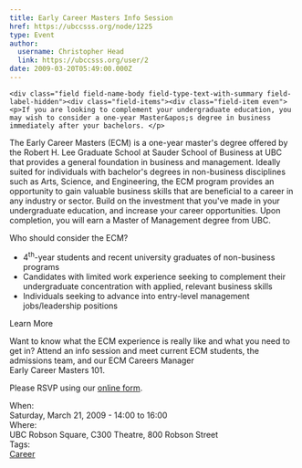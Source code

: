 ```yaml
---
title: Early Career Masters Info Session 
href: https://ubccsss.org/node/1225
type: Event
author:
  username: Christopher Head
  link: https://ubccsss.org/user/2
date: 2009-03-20T05:49:00.000Z
---
```



    <div class="field field-name-body field-type-text-with-summary field-label-hidden"><div class="field-items"><div class="field-item even"><p>If you are looking to complement your undergraduate education, you may wish to consider a one-year Master&apos;s degree in business immediately after your bachelors. </p>
<p>The Early Career Masters (ECM) is a one-year master&apos;s degree offered by the Robert H. Lee Graduate School at Sauder School of Business at UBC that provides a general foundation in business and management. Ideally suited for individuals with bachelor&apos;s degrees in non-business disciplines such as Arts, Science, and Engineering, the ECM program provides an opportunity to gain valuable business skills that are beneficial to a career in any industry or sector. Build on the investment that you&apos;ve made in your undergraduate education, and increase your career opportunities.  Upon completion, you will earn a Master of Management degree from UBC. </p>
<p>Who should consider the ECM?</p>
<ul>
<li>4<sup>th</sup>-year students and recent university graduates of non-business programs</li>
<li>Candidates with limited work experience seeking to complement their undergraduate concentration with applied, relevant business skills</li>
<li>Individuals seeking to advance into entry-level management jobs/leadership positions</li>
</ul>
<p>Learn More</p>
<p>Want to know what the ECM experience is really like and what you need to get in? Attend an info session and meet current ECM students, the admissions team, and our ECM Careers Manager<br>
Early Career Masters 101.</p>
<p>Please RSVP using our <a href="https://secure.sauder.ubc.ca/mba/info_session/index.cfm?progid=ECM">online form</a>.</p>
</div></div></div><div class="field field-name-field-dates field-type-datetime field-label-above"><div class="field-label">When:&#xA0;</div><div class="field-items"><div class="field-item even"><span class="date-display-single">Saturday, March 21, 2009 - <span class="date-display-range"><span class="date-display-start">14:00</span> to <span class="date-display-end">16:00</span></span></span></div></div></div><div class="field field-name-field-location field-type-text field-label-above"><div class="field-label">Where:&#xA0;</div><div class="field-items"><div class="field-item even">UBC Robson Square, C300 Theatre, 800 Robson Street</div></div></div>    <footer>
    <div class="field field-name-field-tags field-type-taxonomy-term-reference field-label-above"><div class="field-label">Tags:&#xA0;</div><div class="field-items"><div class="field-item even"><a href="/career">Career</a></div></div></div>      </footer>
    